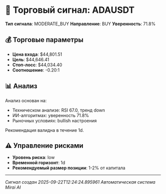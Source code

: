 
# 🎯 Торговый сигнал: ADAUSDT

**Тип сигнала**: MODERATE_BUY
**Направление**: BUY
**Уверенность**: 71.8%

## 💰 Торговые параметры
- **Цена входа**: $44,801.51
- **Цель**: $44,646.41
- **Стоп-лосс**: $44,034.40
- **Соотношение**: -0.20:1

## 📊 Анализ

Анализ основан на:
- Техническом анализе: RSI 67.0, тренд down
- ИИ-алгоритмах: уверенность 71.8%
- Рыночных условиях: bullish настроения

Рекомендация валидна в течение 1d.
        

## ⚠️ Управление рисками
- **Уровень риска**: low
- **Временной горизонт**: 1d
- **Рекомендуемый размер позиции**: 1-2% от капитала

---
*Сигнал создан 2025-09-22T12:24:24.895961*
*Автоматическая система Mirai AI*
        
